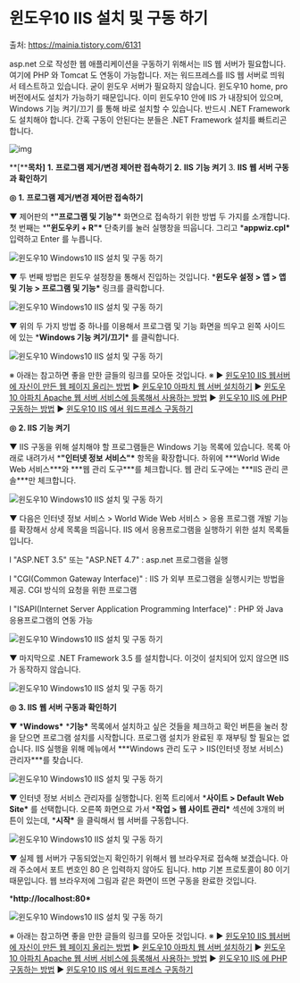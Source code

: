 # 윈도우10 IIS 설치 및 구동 하기

출처: https://mainia.tistory.com/6131



asp.net 으로 작성한 웹 애플리케이션을 구동하기 위해서는 IIS 웹 서버가 필요합니다. 여기에 PHP 와 Tomcat 도 연동이 가능합니다. 저는 워드프레스를 IIS 웹 서버로 띄워서 테스트하고 있습니다. 굳이 윈도우 서버가 필요하지 않습니다. 윈도우10 home, pro 버전에서도 설치가 가능하기 때문입니다. 이미 윈도우10 안에 IIS 가 내장되어 있으며, Windows 기능 켜기/끄기 를 통해 바로 설치할 수 있습니다. 반드시 .NET Framework 도 설치해야 합니다. 간혹 구동이 안된다는 분들은 .NET Framework 설치를 빠트리곤 합니다.

 



![img](./Images/4ZmzDrfdafJBsel6TFYUl0.png)



 

 

**[****목차]** **1.**  **프로그램 제거/변경 제어판 접속하기** **2.**  **IIS** **기능 켜기** 3.  **IIS** **웹 서버 구동과 확인하기**

 

 

**◎** **1.** **프로그램 제거/변경 제어판 접속하기**

 

 

▼ 제어판의 ***"프로그램 및 기능"\*** 화면으로 접속하기 위한 방법 두 가지를 소개합니다. 첫 번째는 ***"윈도우키 + R"\*** 단축키를 눌러 실행창을 띄웁니다. 그리고 ***appwiz.cpl\*** 입력하고 Enter 를 누릅니다.



![윈도우10 Windows10 IIS 설치 및 구동 하기](./Images/99567C415F182EFC28.png)



 

▼ 두 번째 방법은 윈도우 설정창을 통해서 진입하는 것입니다. ***윈도우 설정 > 앱 > 앱 및 기능 > 프로그램 및 기능\*** 링크를 클릭합니다. 



![윈도우10 Windows10 IIS 설치 및 구동 하기](./Images/997995415F182EFD27.png)



 

▼ 위의 두 가지 방법 중 하나를 이용해서 프로그램 및 기능 화면을 띄우고 왼쪽 사이드에 있는 ***Windows 기능 켜기/끄기\*** 를 클릭합니다. 



![윈도우10 Windows10 IIS 설치 및 구동 하기](./Images/99A6DD415F182EFE33.png)



 

※ 아래는 참고하면 좋을 만한 글들의 링크를 모아둔 것입니다. ※ ▶ [윈도우10 IIS 웹서버에 자신이 만든 웹 페이지 올리는 방법](https://mainia.tistory.com/6132) ▶ [윈도우10 아파치 웹 서버 설치하기](https://mainia.tistory.com/5572) ▶ [윈도우10 아파치 Apache 웹 서버 서비스에 등록해서 사용하는 방법](https://mainia.tistory.com/5352) ▶ [윈도우10 IIS 에 PHP 구동하는 방법](https://mainia.tistory.com/6422) ▶ [윈도우10 IIS 에서 워드프레스 구동하기](https://mainia.tistory.com/6236)

 



 

 

 

**◎** **2. IIS** **기능 켜기**

 

 

▼ IIS 구동을 위해 설치해야 할 프로그램들은 Windows 기능 목록에 있습니다. 목록 아래로 내려가서 ***"인터넷 정보 서비스"\*** 항목을 확장합니다. 하위에 ***World Wide Web 서비스\***와 ***웹 관리 도구\***를 체크합니다. 웹 관리 도구에는 ***IIS 관리 콘솔\***만 체크합니다. 



![윈도우10 Windows10 IIS 설치 및 구동 하기](./Images/99F4E1415F182EFF31.png)



 

▼ 다음은 인터넷 정보 서비스 > World Wide Web 서비스 > 응용 프로그램 개발 기능 를 확장해서 상세 목록을 띄웁니다. IIS 에서 응용프로그램을 실행하기 위한 설치 목록들 입니다.

l "ASP.NET 3.5" 또는 "ASP.NET 4.7" : asp.net 프로그램을 실행

l "CGI(Common Gateway Interface)" : IIS 가 외부 프로그램을 실행시키는 방법을 제공. CGI 방식의 요청을 위한 프로그램

l "ISAPI(Internet Server Application Programming Interface)" : PHP 와 Java 응용프로그램의 연동 가능

 



![윈도우10 Windows10 IIS 설치 및 구동 하기](./Images/99E894415F182F0024.png)



 

▼ 마지막으로 .NET Framework 3.5 를 설치합니다. 이것이 설치되어 있지 않으면 IIS 가 동작하지 않습니다. 



![윈도우10 Windows10 IIS 설치 및 구동 하기](./Images/99DFE8415F182F012B.png)



 

 

 

**◎** **3. IIS** **웹 서버 구동과 확인하기**

 

 

▼ ***Windows\*** ***기능\*** 목록에서 설치하고 싶은 것들을 체크하고 확인 버튼을 눌러 창을 닫으면 프로그램 설치를 시작합니다. 프로그램 설치가 완료된 후 재부팅 할 필요는 없습니다. IIS 실행을 위해 메뉴에서 ***Windows 관리 도구 > IIS(인터넷 정보 서비스) 관리자\***를 찾습니다. 



![윈도우10 Windows10 IIS 설치 및 구동 하기](./Images/99A900415F182F0233.png)



 

▼ 인터넷 정보 서비스 관리자를 실행합니다. 왼쪽 트리에서 ***사이트 > Default Web Site\*** 를 선택합니다. 오른쪽 화면으로 가서 ***작업 > 웹 사이트 관리\*** 섹션에 3개의 버튼이 있는데, ***시작\*** 을 클릭해서 웹 서버를 구동합니다. 



![윈도우10 Windows10 IIS 설치 및 구동 하기](./Images/990E4A345F182F0327.png)



 

▼ 실제 웹 서버가 구동되었는지 확인하기 위해서 웹 브라우저로 접속해 보겠습니다. 아래 주소에서 포트 번호인 80 은 입력하지 않아도 됩니다. http 기본 프로토콜이 80 이기 때문입니다. 웹 브라우저에 그림과 같은 화면이 뜨면 구동을 완료한 것입니다. 

 

***http://localhost:80\*** 

 



![윈도우10 Windows10 IIS 설치 및 구동 하기](./Images/996EC5345F182F0431.png)



※ 아래는 참고하면 좋을 만한 글들의 링크를 모아둔 것입니다. ※ ▶ [윈도우10 IIS 웹서버에 자신이 만든 웹 페이지 올리는 방법](https://mainia.tistory.com/6132) ▶ [윈도우10 아파치 웹 서버 설치하기](https://mainia.tistory.com/5572) ▶ [윈도우10 아파치 Apache 웹 서버 서비스에 등록해서 사용하는 방법](https://mainia.tistory.com/5352) ▶ [윈도우10 IIS 에 PHP 구동하는 방법](https://mainia.tistory.com/6422) ▶ [윈도우10 IIS 에서 워드프레스 구동하기](https://mainia.tistory.com/6236)